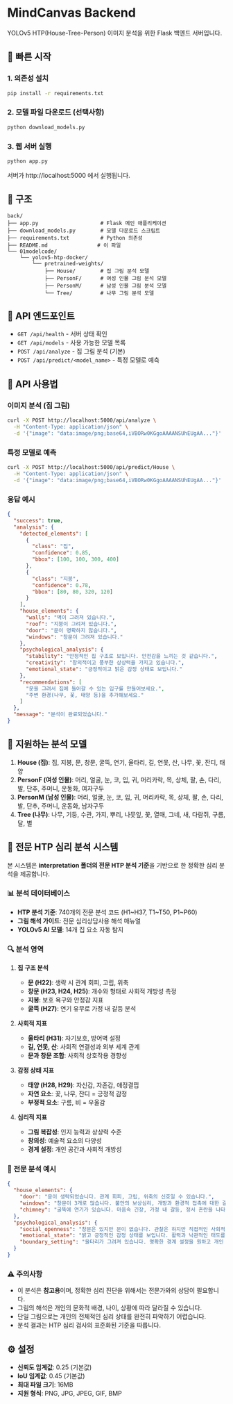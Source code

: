 # MindCanvas Backend

YOLOv5 HTP(House-Tree-Person) 이미지 분석을 위한 Flask 백엔드 서버입니다.

## 🚀 빠른 시작

### 1. 의존성 설치
```bash
pip install -r requirements.txt
```

### 2. 모델 파일 다운로드 (선택사항)
```bash
python download_models.py
```

### 3. 웹 서버 실행
```bash
python app.py
```

서버가 http://localhost:5000 에서 실행됩니다.

## 📁 구조

```
back/
├── app.py                    # Flask 메인 애플리케이션
├── download_models.py        # 모델 다운로드 스크립트
├── requirements.txt          # Python 의존성
├── README.md                # 이 파일
└── 01modelcode/
    └── yolov5-htp-docker/
        └── pretrained-weights/
            ├── House/        # 집 그림 분석 모델
            ├── PersonF/      # 여성 인물 그림 분석 모델
            ├── PersonM/      # 남성 인물 그림 분석 모델
            └── Tree/         # 나무 그림 분석 모델
```

## 🔧 API 엔드포인트

- `GET /api/health` - 서버 상태 확인
- `GET /api/models` - 사용 가능한 모델 목록
- `POST /api/analyze` - 집 그림 분석 (기본)
- `POST /api/predict/<model_name>` - 특정 모델로 예측

## 📝 API 사용법

### 이미지 분석 (집 그림)
```bash
curl -X POST http://localhost:5000/api/analyze \
  -H "Content-Type: application/json" \
  -d '{"image": "data:image/png;base64,iVBORw0KGgoAAAANSUhEUgAA..."}'
```

### 특정 모델로 예측
```bash
curl -X POST http://localhost:5000/api/predict/House \
  -H "Content-Type: application/json" \
  -d '{"image": "data:image/png;base64,iVBORw0KGgoAAAANSUhEUgAA..."}'
```

### 응답 예시
```json
{
  "success": true,
  "analysis": {
    "detected_elements": [
      {
        "class": "집",
        "confidence": 0.85,
        "bbox": [100, 100, 300, 400]
      },
      {
        "class": "지붕",
        "confidence": 0.78,
        "bbox": [80, 80, 320, 120]
      }
    ],
    "house_elements": {
      "walls": "벽이 그려져 있습니다.",
      "roof": "지붕이 그려져 있습니다.",
      "door": "문이 명확하지 않습니다.",
      "windows": "창문이 그려져 있습니다."
    },
    "psychological_analysis": {
      "stability": "안정적인 집 구조로 보입니다. 안전감을 느끼는 것 같습니다.",
      "creativity": "창의적이고 풍부한 상상력을 가지고 있습니다.",
      "emotional_state": "긍정적이고 밝은 감정 상태로 보입니다."
    },
    "recommendations": [
      "문을 그려서 집에 들어갈 수 있는 입구를 만들어보세요.",
      "주변 환경(나무, 꽃, 태양 등)을 추가해보세요."
    ]
  },
  "message": "분석이 완료되었습니다."
}
```

## 🧠 지원하는 분석 모델

1. **House (집)**: 집, 지붕, 문, 창문, 굴뚝, 연기, 울타리, 길, 연못, 산, 나무, 꽃, 잔디, 태양
2. **PersonF (여성 인물)**: 머리, 얼굴, 눈, 코, 입, 귀, 머리카락, 목, 상체, 팔, 손, 다리, 발, 단추, 주머니, 운동화, 여자구두
3. **PersonM (남성 인물)**: 머리, 얼굴, 눈, 코, 입, 귀, 머리카락, 목, 상체, 팔, 손, 다리, 발, 단추, 주머니, 운동화, 남자구두
4. **Tree (나무)**: 나무, 기둥, 수관, 가지, 뿌리, 나뭇잎, 꽃, 열매, 그네, 새, 다람쥐, 구름, 달, 별

## 🧠 전문 HTP 심리 분석 시스템

본 시스템은 **interpretation 폴더의 전문 HTP 분석 기준**을 기반으로 한 정확한 심리 분석을 제공합니다.

### 📊 분석 데이터베이스

- **HTP 분석 기준**: 740개의 전문 분석 코드 (H1~H37, T1~T50, P1~P60)
- **그림 해석 가이드**: 전문 심리상담사용 해석 매뉴얼
- **YOLOv5 AI 모델**: 14개 집 요소 자동 탐지

### 🔍 분석 영역

1. **집 구조 분석**
   - **문 (H22)**: 생략 시 관계 회피, 고립, 위축
   - **창문 (H23, H24, H25)**: 개수와 형태로 사회적 개방성 측정
   - **지붕**: 보호 욕구와 안정감 지표
   - **굴뚝 (H27)**: 연기 유무로 가정 내 갈등 분석

2. **사회적 지표**
   - **울타리 (H31)**: 자기보호, 방어벽 설정
   - **길, 연못, 산**: 사회적 연결성과 외부 세계 관계
   - **문과 창문 조합**: 사회적 상호작용 경향성

3. **감정 상태 지표**
   - **태양 (H28, H29)**: 자신감, 자존감, 애정결핍
   - **자연 요소**: 꽃, 나무, 잔디 = 긍정적 감정
   - **부정적 요소**: 구름, 비 = 우울감

4. **심리적 지표**
   - **그림 복잡성**: 인지 능력과 상상력 수준
   - **창의성**: 예술적 요소의 다양성
   - **경계 설정**: 개인 공간과 사회적 개방성

### 🎯 전문 분석 예시

```json
{
  "house_elements": {
    "door": "문이 생략되었습니다. 관계 회피, 고립, 위축의 신호일 수 있습니다.",
    "windows": "창문이 3개로 많습니다. 불안의 보상심리, 개방과 환경적 접촉에 대한 갈망을 나타낼 수 있습니다.",
    "chimney": "굴뚝에 연기가 있습니다. 마음속 긴장, 가정 내 갈등, 정서 혼란을 나타낼 수 있습니다."
  },
  "psychological_analysis": {
    "social_openness": "창문은 있지만 문이 없습니다. 관찰은 하지만 직접적인 사회적 접촉을 꺼릴 수 있습니다.",
    "emotional_state": "밝고 긍정적인 감정 상태를 보입니다. 활력과 낙관적인 태도를 가지고 있습니다.",
    "boundary_setting": "울타리가 그려져 있습니다. 명확한 경계 설정을 원하고 개인 공간을 중시하는 경향이 있습니다."
  }
}
```

### ⚠️ 주의사항

- 이 분석은 **참고용**이며, 정확한 심리 진단을 위해서는 전문가와의 상담이 필요합니다.
- 그림의 해석은 개인의 문화적 배경, 나이, 상황에 따라 달라질 수 있습니다.
- 단일 그림으로는 개인의 전체적인 심리 상태를 완전히 파악하기 어렵습니다.
- 분석 결과는 HTP 심리 검사의 표준화된 기준을 따릅니다.

## ⚙️ 설정

- **신뢰도 임계값**: 0.25 (기본값)
- **IoU 임계값**: 0.45 (기본값)
- **최대 파일 크기**: 16MB
- **지원 형식**: PNG, JPG, JPEG, GIF, BMP
